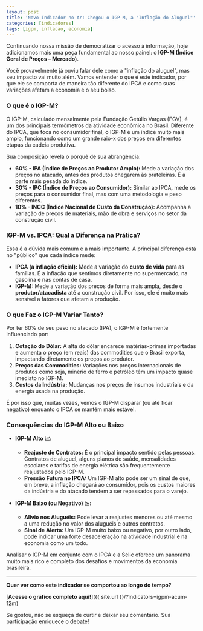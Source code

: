```yaml
---
layout: post
title: 'Novo Indicador no Ar: Chegou o IGP-M, a "Inflação do Aluguel"'
categories: [indicadores]
tags: [igpm, inflacao, economia]
---
```


Continuando nossa missão de democratizar o acesso à informação, hoje adicionamos mais uma peça fundamental ao nosso painel: o **IGP-M (Índice Geral de Preços – Mercado)**.

Você provavelmente já ouviu falar dele como a "inflação do aluguel", mas seu impacto vai muito além. Vamos entender o que é este indicador, por que ele se comporta de maneira tão diferente do IPCA e como suas variações afetam a economia e o seu bolso.

### O que é o IGP-M?

O IGP-M, calculado mensalmente pela Fundação Getúlio Vargas (FGV), é um dos principais termômetros da atividade econômica no Brasil. Diferente do IPCA, que foca no consumidor final, o IGP-M é um índice muito mais amplo, funcionando como um grande raio-x dos preços em diferentes etapas da cadeia produtiva.

Sua composição revela o porquê de sua abrangência:

- **60% - IPA (Índice de Preços ao Produtor Amplo):** Mede a variação dos preços no atacado, antes dos produtos chegarem às prateleiras. É a parte mais pesada do índice.
- **30% - IPC (Índice de Preços ao Consumidor):** Similar ao IPCA, mede os preços para o consumidor final, mas com uma metodologia e peso diferentes.
- **10% - INCC (Índice Nacional de Custo da Construção):** Acompanha a variação de preços de materiais, mão de obra e serviços no setor da construção civil.

### IGP-M vs. IPCA: Qual a Diferença na Prática?

Essa é a dúvida mais comum e a mais importante. A principal diferença está no "público" que cada índice mede:

- **IPCA (a inflação oficial):** Mede a variação do **custo de vida** para as famílias. É a inflação que sentimos diretamente no supermercado, na gasolina e nas contas de casa.
- **IGP-M:** Mede a variação dos preços de forma mais ampla, desde o **produtor/atacadista** até a construção civil. Por isso, ele é muito mais sensível a fatores que afetam a produção.

### O que Faz o IGP-M Variar Tanto?

Por ter 60% de seu peso no atacado (IPA), o IGP-M é fortemente influenciado por:

1.  **Cotação do Dólar:** A alta do dólar encarece matérias-primas importadas e aumenta o preço (em reais) das commodities que o Brasil exporta, impactando diretamente os preços ao produtor.
2.  **Preços das Commodities:** Variações nos preços internacionais de produtos como soja, minério de ferro e petróleo têm um impacto quase imediato no IGP-M.
3.  **Custos da Indústria:** Mudanças nos preços de insumos industriais e da energia usada na produção.

É por isso que, muitas vezes, vemos o IGP-M disparar (ou até ficar negativo) enquanto o IPCA se mantém mais estável.

### Consequências do IGP-M Alto ou Baixo

- **IGP-M Alto 📈:**
  - **Reajuste de Contratos:** É o principal impacto sentido pelas pessoas. Contratos de aluguel, alguns planos de saúde, mensalidades escolares e tarifas de energia elétrica são frequentemente reajustados pelo IGP-M.
  - **Pressão Futura no IPCA:** Um IGP-M alto pode ser um sinal de que, em breve, a inflação chegará ao consumidor, pois os custos maiores da indústria e do atacado tendem a ser repassados para o varejo.

- **IGP-M Baixo (ou Negativo) 📉:**
  - **Alívio nos Aluguéis:** Pode levar a reajustes menores ou até mesmo a uma redução no valor dos aluguéis e outros contratos.
  - **Sinal de Alerta:** Um IGP-M muito baixo ou negativo, por outro lado, pode indicar uma forte desaceleração na atividade industrial e na economia como um todo.

Analisar o IGP-M em conjunto com o IPCA e a Selic oferece um panorama muito mais rico e completo dos desafios e movimentos da economia brasileira.

---

**Quer ver como este indicador se comportou ao longo do tempo?**

[**Acesse o gráfico completo aqui!**]({{ site.url }}/?indicators=igpm-acum-12m)

Se gostou, não se esqueça de curtir e deixar seu comentário. Sua participação enriquece o debate!
